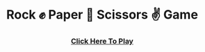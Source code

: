 <h1 align="center">Rock ✊ Paper 🤚 Scissors ✌ Game</h1>


    
    
<!--     Rock ✊ Paper 🤚 Scissors ✌ Game -->
<a href="https://thesurojit-das.github.io/Rock-Paper-Scissor/"><h3 align="center">Click Here To Play</h3></a>
